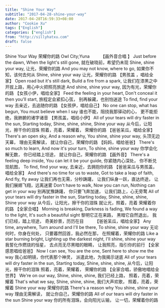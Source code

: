 ```yaml
---
title: "Shine Your Way"
subtitle: "2017-04-28-shine-your-way"
date: 2017-04-28T16:59:33+08:00
author: "Cookie Xu"
tags: ["English"]
categories: ["english"]
from: "http://sillyhatxu.com"
draft: false
---
```


Shine Your Way
荣耀你的路
Owl City;Yuna
　　
【画外音合唱 】
Just before the dawn,
When the light's still gone,
就在破晓前，希望仍未现
Shine, shine your way,
让光，荣耀你的路
And you may not know, where to go,
如果你不知，该何去何从
Shine, shine your way
让光，荣耀你的路
【男孩盖 ，唱给全家】
Open road but it's still dark,
Build a fire from a spark,
让我们在漆黑之中开拔上路，用心中火把照亮旅途
And shine, shine your way,
因为有光，荣耀你的路
【女孩小伊，唱给全家】
Feed the feeling in your heart,
Don't conceal it then you'll start,
旅程定会紧扣心弦，
别再躲藏，也别怕迷途
To find, find your way
去亲近，去追随你的路
【女孩伊，唱给自己】
No one can stop, what has begun,
You must believe when I say
谁也不能，阻挠我那驿动的心，
更不能拒绝，我肺腑的诸字诸音
【男孩盖，唱给小伊】
All of your tears will dry faster in the sun,
Starting today,
Shine, shine, shine,
Shine your way
从今后，让阳光，擦干你的泪珠
照着，亮着，荣耀着，
荣耀你的路
【爸爸呆瓜，唱给全家】
There's an open sky,
And a reason why,
You shine, shine your way,
头顶无边天幕，
理由无需解读，
就让你自己，荣耀你的路
【妈妈，唱给爸爸】
There's so much to learn,
And now it's your turn,
To shine, shine your way
你学会化解无数，
你已经踏上坦途，
就让你自己，荣耀你的路
【画外音】
There's a feeling deep inside,
You can let it be your guide,
你紧随内心深处，
你不断兑现航图，
To find, find your way,
去亲近，去拥抱你的路
【爸爸呆瓜与男孩盖，唱给全家】
And there's no time for us to waste,
Got to take a leap of faith,
And fly, fly away
让我们再也无需，分秒踌躇，
让我们纵身一跃，直达终途，
让我们展翅飞翔，远离迷雾
Don't have to walk,
Now you can run,
Nothing can get in your way
别再犹豫踌躇，
你只要飞奔加速，
让我们路上，心无旁鹜
All of your tears will dry faster in the sun,
Starting today,
Shine, shine, shine,
Shine your way
从今后，让阳光，擦干你的泪珠
就让光，照着，亮着
荣耀着你的路
【全家合唱】
Morning is breaking,
Darkness is fading,
We found a way to the light,
It's such a beautiful sight
黎明它正在来路，
黑暗它自然退出，
我们已经，踏上坦途，
奇美妙景，历历在目
　　
【爸爸呆瓜，唱给全家】
Any time, anywhere,
Turn around and I'll be there,
To shine, shine your way
无论何时，你身在何处，
只要暮然回首，我必然在那，
在照耀着，荣耀你的路
Like a star burning bright,
Lighting up the darkest night,
I'll shine, shine your way
我誓化作燃烧的恒星，
去点亮无尽黑暗的眼睛，
让我照亮，指引你的前行
【全家感恩唱给爸爸】
Now I can see,
You are the one,
Sent here to show me the way
我心如明镜，你代表那个神灵，
派遣此地，为我揭示谜底
All of your tears will dry faster in the sun,
Starting today,
Shine, shine, shine,
从今后，让阳光，擦干你的泪珠
照着，亮着，荣耀着，
荣耀你的路
【全家合唱，骄傲地唱给全世界】
We're on our way,
Shine, shine, shine,
我们已经上路，
照着，亮着，荣耀着
That's what we say,
Shine, shine, shine,
我们大声欢歌，
照着，亮着，荣耀着
Shine your way
荣耀你的路
There's a reason why
You shine, shine your way
理由无需解读，
就让你自己，荣耀你的路
All of our tears will dry faster in the sun
Shine your way
你的所有泪珠，会向阳光认输，
让一切，荣耀着你的路
